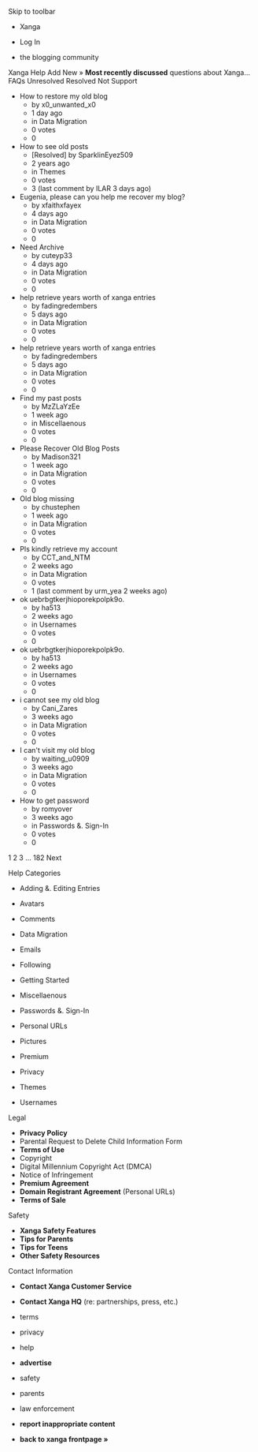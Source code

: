 Skip to toolbar

*   Xanga

*   Log In

*   the blogging community

Xanga Help Add New » **Most recently discussed** questions about Xanga… FAQs Unresolved Resolved Not Support

*   How to restore my old blog
    *   by x0\_unwanted\_x0
    *   1 day ago
    *   in Data Migration
    *   0 votes
    *   0
*   How to see old posts
    *   \[Resolved\] by SparklinEyez509
    *   2 years ago
    *   in Themes
    *   0 votes
    *   3 (last comment by ILAR 3 days ago)
*   Eugenia, please can you help me recover my blog?
    *   by xfaithxfayex
    *   4 days ago
    *   in Data Migration
    *   0 votes
    *   0
*   Need Archive
    *   by cuteyp33
    *   4 days ago
    *   in Data Migration
    *   0 votes
    *   0
*   help retrieve years worth of xanga entries
    *   by fadingredembers
    *   5 days ago
    *   in Data Migration
    *   0 votes
    *   0
*   help retrieve years worth of xanga entries
    *   by fadingredembers
    *   5 days ago
    *   in Data Migration
    *   0 votes
    *   0
*   Find my past posts
    *   by MzZLaYzEe
    *   1 week ago
    *   in Miscellaenous
    *   0 votes
    *   0
*   Please Recover Old Blog Posts
    *   by Madison321
    *   1 week ago
    *   in Data Migration
    *   0 votes
    *   0
*   Old blog missing
    *   by chustephen
    *   1 week ago
    *   in Data Migration
    *   0 votes
    *   0
*   Pls kindly retrieve my account
    *   by CCT\_and\_NTM
    *   2 weeks ago
    *   in Data Migration
    *   0 votes
    *   1 (last comment by urm\_yea 2 weeks ago)
*   ok uebrbgtkerjhioporekpolpk9o.
    *   by ha513
    *   2 weeks ago
    *   in Usernames
    *   0 votes
    *   0
*   ok uebrbgtkerjhioporekpolpk9o.
    *   by ha513
    *   2 weeks ago
    *   in Usernames
    *   0 votes
    *   0
*   i cannot see my old blog
    *   by Cani\_Zares
    *   3 weeks ago
    *   in Data Migration
    *   0 votes
    *   0
*   I can't visit my old blog
    *   by waiting\_u0909
    *   3 weeks ago
    *   in Data Migration
    *   0 votes
    *   0
*   How to get password
    *   by romyover
    *   3 weeks ago
    *   in Passwords &. Sign-In
    *   0 votes
    *   0

1 2 3 ... 182 Next

Help Categories

*   Adding &. Editing Entries
*   Avatars
*   Comments
*   Data Migration
*   Emails
*   Following
*   Getting Started
*   Miscellaenous

*   Passwords &. Sign-In
*   Personal URLs
*   Pictures
*   Premium
*   Privacy
*   Themes
*   Usernames

Legal

*   **Privacy Policy**
*   Parental Request to Delete Child Information Form
*   **Terms of Use**
*   Copyright
*   Digital Millennium Copyright Act (DMCA)
*   Notice of Infringement
*   **Premium Agreement**
*   **Domain Registrant Agreement** (Personal URLs)
*   **Terms of Sale**

Safety

*   **Xanga Safety Features**
*   **Tips for Parents**
*   **Tips for Teens**
*   **Other Safety Resources**

Contact Information

*   **Contact Xanga Customer Service**
*   **Contact Xanga HQ** (re: partnerships, press, etc.)

*   terms
*   privacy
*   help
*   **advertise**

*   safety
*   parents
*   law enforcement
*   **report inappropriate content**

*   **back to xanga frontpage »**